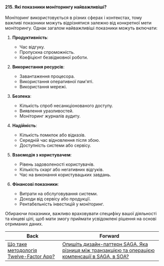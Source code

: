 #### 215. Які показники моніторингу найважливіші?

Моніторинг використовується в різних сферах і контекстах, тому важливі показники можуть відрізнятися залежно від конкретної мети моніторингу. Однак загалом найважливіші показники можуть включати:

1. **Продуктивність**:
    - Час відгуку.
    - Пропускна спроможність.
    - Коефіцієнт безвідмовної роботи.

2. **Використання ресурсів**:
    - Завантаження процесора.
    - Використання оперативної пам'яті.
    - Використання мережі.

3. **Безпека**:
    - Кількість спроб несанкціонованого доступу.
    - Виявлення уразливостей.
    - Моніторинг журналів аудиту.

4. **Надійність**:
    - Кількість помилок або відказів.
    - Середній час відновлення після збою.
    - Доступність системи або сервісу.

5. **Взаємодія з користувачем**:
    - Рівень задоволеності користувачів.
    - Кількість скарг або негативних відгуків.
    - Час на виконання користувацьких завдань.

6. **Фінансові показники**:
    - Витрати на обслуговування системи.
    - Доходи від сервісу або продукції.
    - Рентабельність інвестицій у моніторинг.

Обираючи показники, важливо враховувати специфіку вашої діяльності та кінцеві цілі, щоб мати змогу приймати усвідомлені рішення на основі отриманих даних.

| Back | Forward |
|---|---|
| [Що таке методологія Twelve-Factor App?](/ua/senior/architecture/what-is-the-twelvefactor-app-methodology.md)  | [Опишіть дизайн-паттерн SAGA. Яка різниця між транзакцією та операцією компенсації в SAGA, в SOA?](/ua/senior/architecture/describe-the-design-pattern-saga-what-is-the-difference-between-a-transaction-and-a-compensation-operation-in-saga-in-soa.md) |